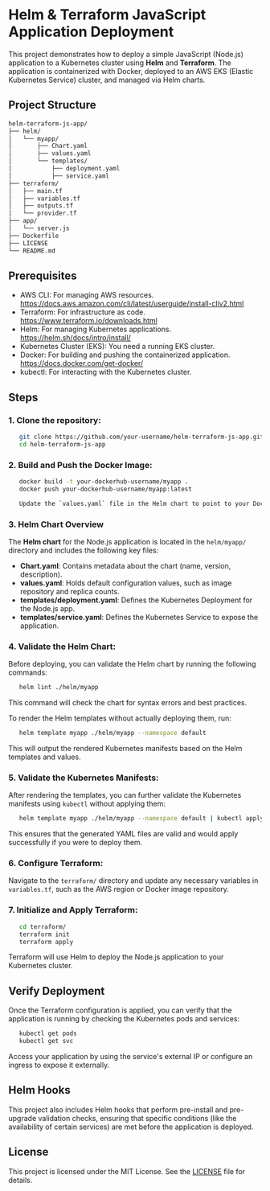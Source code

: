 # Helm & Terraform JavaScript Application Deployment

This project demonstrates how to deploy a simple JavaScript (Node.js) application to a Kubernetes cluster using **Helm** and **Terraform**. The application is containerized with Docker, deployed to an AWS EKS (Elastic Kubernetes Service) cluster, and managed via Helm charts.

## Project Structure

```bash
helm-terraform-js-app/
├── helm/
│   └── myapp/
│       ├── Chart.yaml
│       ├── values.yaml
│       └── templates/
│           ├── deployment.yaml
│           ├── service.yaml
├── terraform/
│   ├── main.tf
│   ├── variables.tf
│   ├── outputs.tf
│   └── provider.tf
├── app/
│   └── server.js
├── Dockerfile
├── LICENSE
└── README.md
```
## Prerequisites

- AWS CLI: For managing AWS resources. https://docs.aws.amazon.com/cli/latest/userguide/install-cliv2.html
- Terraform: For infrastructure as code. https://www.terraform.io/downloads.html
- Helm: For managing Kubernetes applications. https://helm.sh/docs/intro/install/
- Kubernetes Cluster (EKS): You need a running EKS cluster.
- Docker: For building and pushing the containerized application. https://docs.docker.com/get-docker/
- kubectl: For interacting with the Kubernetes cluster.

## Steps

### 1. Clone the repository:

```bash
   git clone https://github.com/your-username/helm-terraform-js-app.git
   cd helm-terraform-js-app
```
### 2. Build and Push the Docker Image:
```bash
   docker build -t your-dockerhub-username/myapp .
   docker push your-dockerhub-username/myapp:latest

   Update the `values.yaml` file in the Helm chart to point to your Docker image repository.
```
### 3. Helm Chart Overview

The **Helm chart** for the Node.js application is located in the `helm/myapp/` directory and includes the following key files:
- **Chart.yaml**: Contains metadata about the chart (name, version, description).
- **values.yaml**: Holds default configuration values, such as image repository and replica counts.
- **templates/deployment.yaml**: Defines the Kubernetes Deployment for the Node.js app.
- **templates/service.yaml**: Defines the Kubernetes Service to expose the application.

### 4. Validate the Helm Chart:

   Before deploying, you can validate the Helm chart by running the following commands:
```bash
   helm lint ./helm/myapp
```
   This command will check the chart for syntax errors and best practices.

   To render the Helm templates without actually deploying them, run:
```bash
   helm template myapp ./helm/myapp --namespace default
```
   This will output the rendered Kubernetes manifests based on the Helm templates and values.

### 5. Validate the Kubernetes Manifests:

   After rendering the templates, you can further validate the Kubernetes manifests using `kubectl` without applying them:
```bash
   helm template myapp ./helm/myapp --namespace default | kubectl apply --dry-run=client -f -
```
   This ensures that the generated YAML files are valid and would apply successfully if you were to deploy them.

### 6. Configure Terraform:

   Navigate to the `terraform/` directory and update any necessary variables in `variables.tf`, such as the AWS region or Docker image repository.

### 7. Initialize and Apply Terraform:
```bash
   cd terraform/
   terraform init
   terraform apply
```
   Terraform will use Helm to deploy the Node.js application to your Kubernetes cluster.

## Verify Deployment

Once the Terraform configuration is applied, you can verify that the application is running by checking the Kubernetes pods and services:
```bash
   kubectl get pods
   kubectl get svc
```
   Access your application by using the service's external IP or configure an ingress to expose it externally.

## Helm Hooks

This project also includes Helm hooks that perform pre-install and pre-upgrade validation checks, ensuring that specific conditions (like the availability of certain services) are met before the application is deployed.

## License

This project is licensed under the MIT License. See the [LICENSE](./LICENSE) file for details.
